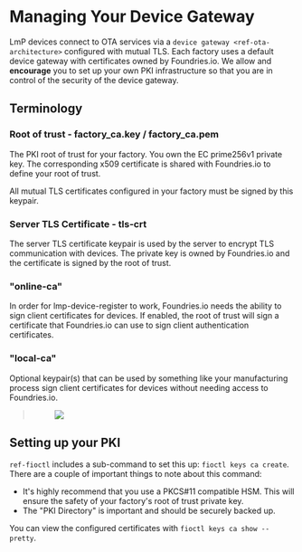 # Managing Your Device Gateway

LmP devices connect to OTA services via a
`device gateway <ref-ota-architecture>` configured with mutual TLS. Each
factory uses a default device gateway with certificates owned by
Foundries.io. We allow and **encourage** you to set up your own PKI
infrastructure so that you are in control of the security of the device
gateway.

## Terminology

### Root of trust - factory\_ca.key / factory\_ca.pem

The PKI root of trust for your factory. You own the EC prime256v1
private key. The corresponding x509 certificate is shared with
Foundries.io to define your root of trust.

All mutual TLS certificates configured in your factory must be signed by
this keypair.

### Server TLS Certificate - tls-crt

The server TLS certificate keypair is used by the server to encrypt TLS
communication with devices. The private key is owned by Foundries.io and
the certificate is signed by the root of trust.

### "online-ca"

In order for lmp-device-register to work, Foundries.io needs the ability
to sign client certificates for devices. If enabled, the root of trust
will sign a certificate that Foundries.io can use to sign client
authentication certificates.

### "local-ca"

Optional keypair(s) that can be used by something like your
manufacturing process sign client certificates for devices without
needing access to Foundries.io.

> <figure>
> <img src="/_static/ca_certs.png" class="align-center" />
> </figure>

## Setting up your PKI

`ref-fioctl` includes a sub-command to set this up:
`fioctl keys ca create`. There are a couple of important things to note
about this command:

- It's highly recommend that you use a PKCS\#11 compatible HSM. This
  will ensure the safety of your factory's root of trust private
  key.
- The "PKI Directory" is important and should be securely backed up.

You can view the configured certificates with
`fioctl keys ca show --pretty`.
